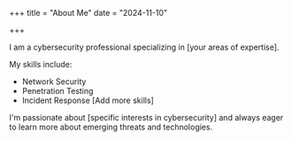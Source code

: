 
+++
title = "About Me"
date = "2024-11-10"

+++

I am a cybersecurity professional specializing in [your areas of expertise].

My skills include:
- Network Security
- Penetration Testing
- Incident Response
[Add more skills]

I'm passionate about [specific interests in cybersecurity] and always eager to learn more about emerging threats and technologies.
